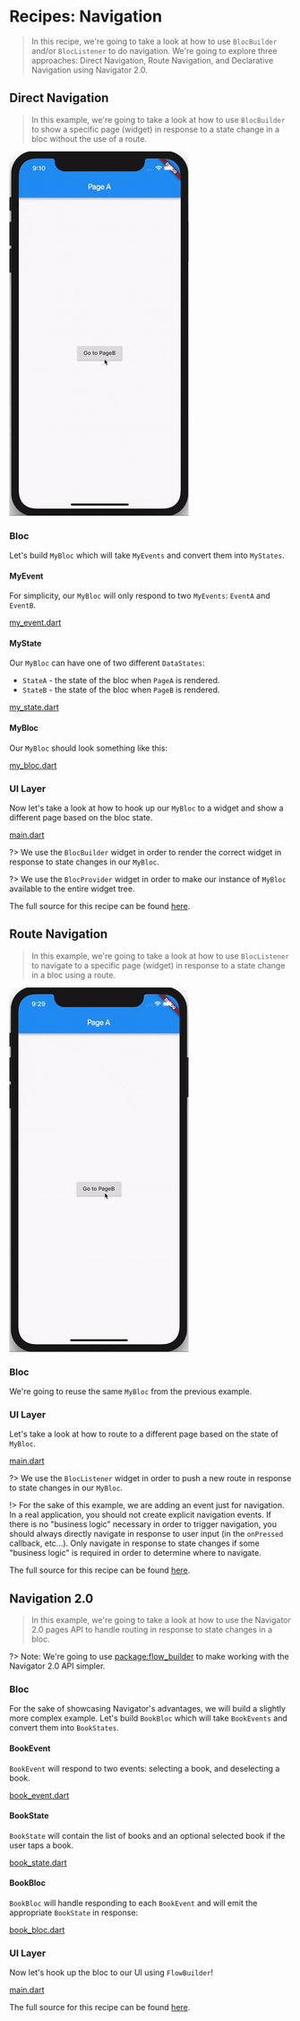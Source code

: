 # Recipes: Navigation

> In this recipe, we're going to take a look at how to use `BlocBuilder` and/or `BlocListener` to do navigation. We're going to explore three approaches: Direct Navigation, Route Navigation, and Declarative Navigation using Navigator 2.0.

## Direct Navigation

> In this example, we're going to take a look at how to use `BlocBuilder` to show a specific page (widget) in response to a state change in a bloc without the use of a route.

![demo](./assets/gifs/recipes_flutter_navigation_direct.gif)

### Bloc

Let's build `MyBloc` which will take `MyEvents` and convert them into `MyStates`.

#### MyEvent

For simplicity, our `MyBloc` will only respond to two `MyEvents`: `EventA` and `EventB`.

[my_event.dart](_snippets/recipes_flutter_navigation/my_event.dart.md ':include')

#### MyState

Our `MyBloc` can have one of two different `DataStates`:

- `StateA` - the state of the bloc when `PageA` is rendered.
- `StateB` - the state of the bloc when `PageB` is rendered.

[my_state.dart](_snippets/recipes_flutter_navigation/my_state.dart.md ':include')

#### MyBloc

Our `MyBloc` should look something like this:

[my_bloc.dart](_snippets/recipes_flutter_navigation/my_bloc.dart.md ':include')

### UI Layer

Now let's take a look at how to hook up our `MyBloc` to a widget and show a different page based on the bloc state.

[main.dart](_snippets/recipes_flutter_navigation/direct_navigation/main.dart.md ':include')

?> We use the `BlocBuilder` widget in order to render the correct widget in response to state changes in our `MyBloc`.

?> We use the `BlocProvider` widget in order to make our instance of `MyBloc` available to the entire widget tree.

The full source for this recipe can be found [here](https://gist.github.com/felangel/386c840aad41c7675ab8695f15c4cb09).

## Route Navigation

> In this example, we're going to take a look at how to use `BlocListener` to navigate to a specific page (widget) in response to a state change in a bloc using a route.

![demo](./assets/gifs/recipes_flutter_navigation_routes.gif)

### Bloc

We're going to reuse the same `MyBloc` from the previous example.

### UI Layer

Let's take a look at how to route to a different page based on the state of `MyBloc`.

[main.dart](_snippets/recipes_flutter_navigation/route_navigation/main.dart.md ':include')


?> We use the `BlocListener` widget in order to push a new route in response to state changes in our `MyBloc`.

!> For the sake of this example, we are adding an event just for navigation. In a real application, you should not create explicit navigation events. If there is no "business logic" necessary in order to trigger navigation, you should always directly navigate in response to user input (in the `onPressed` callback, etc...). Only navigate in response to state changes if some "business logic" is required in order to determine where to navigate.

The full source for this recipe can be found [here](https://gist.github.com/felangel/6bcd4be10c046ceb33eecfeb380135dd).

## Navigation 2.0

> In this example, we're going to take a look at how to use the Navigator 2.0 pages API to handle routing in response to state changes in a bloc.

?> Note: We're going to use [package:flow_builder](https://pub.dev/packages/flow_builder) to make working with the Navigator 2.0 API simpler.

### Bloc

For the sake of showcasing Navigator's advantages, we will build a slightly more complex example. 
Let's build `BookBloc` which will take `BookEvents` and convert them into `BookStates`.

#### BookEvent

`BookEvent` will respond to two events: selecting a book, and deselecting a book. 

[book_event.dart](_snippets/recipes_flutter_navigation/navigation2/book_event.dart.md ':include')

#### BookState

`BookState` will contain the list of books and an optional selected book if the user taps a book.

[book_state.dart](_snippets/recipes_flutter_navigation/navigation2/book_state.dart.md ':include')

#### BookBloc

`BookBloc` will handle responding to each `BookEvent` and will emit the appropriate `BookState` in response:

[book_bloc.dart](_snippets/recipes_flutter_navigation/navigation2/book_bloc.dart.md ':include')

### UI Layer

Now let's hook up the bloc to our UI using `FlowBuilder`!

[main.dart](_snippets/recipes_flutter_navigation/navigation2/main.dart.md ':include')

The full source for this recipe can be found [here](https://gist.github.com/felangel/bd3cf504a10c0763a32f7a94e2649369).